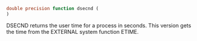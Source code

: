 ```fortran
double precision function dsecnd (
)
```

DSECND returns the user time for a process in seconds.
This version gets the time from the EXTERNAL system function ETIME.
